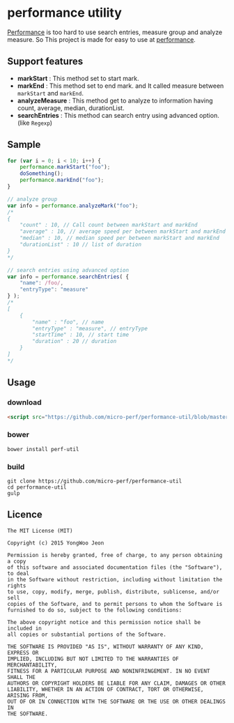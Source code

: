 # performance utility
[Performance](https://github.com/micro-perf/performance-polyfill) is too hard to use search entries, measure group and analyze measure. So This project is made for easy to use at [performance](https://github.com/micro-perf/performance-polyfill). 


## Support features
- **markStart** : This method set to start mark.
- **markEnd** : This method set to end mark. and It called measure between `markStart` and `markEnd`.
- **analyzeMeasure** : This method get to analyze to information having count, average, median, durationList.
- **searchEntries** : This method can search entry using advanced option. (like `Regexp`)

## Sample
```js
for (var i = 0; i < 10; i++) {
	performance.markStart("foo");
	doSomething();
	performance.markEnd("foo");
}

// analyze group
var info = performance.analyzeMark("foo");
/*
{
	"count" : 10, // Call count between markStart and markEnd
	"average" : 10, // average speed per between markStart and markEnd
	"median" : 10, // median speed per between markStart and markEnd
	"durationList" : 10 // list of duration
}
*/

// search entries using advanced option
var info = performance.searchEntries( {
	"name": /foo/,
	"entryType": "measure"
} );
/*
[
	{
		"name" : "foo", // name
		"entryType" : "measure", // entryType
		"startTime" : 10, // start time
		"duration" : 20 // duration
	}
]
*/
```

## Usage

### download
```html
<script src="https://github.com/micro-perf/performance-util/blob/master/perf-util.js"></script>
```
### bower
```
bower install perf-util
```
### build
```
git clone https://github.com/micro-perf/performance-util
cd performance-util
gulp
```

## Licence

```
The MIT License (MIT)

Copyright (c) 2015 YongWoo Jeon

Permission is hereby granted, free of charge, to any person obtaining a copy
of this software and associated documentation files (the "Software"), to deal
in the Software without restriction, including without limitation the rights
to use, copy, modify, merge, publish, distribute, sublicense, and/or sell
copies of the Software, and to permit persons to whom the Software is
furnished to do so, subject to the following conditions:

The above copyright notice and this permission notice shall be included in
all copies or substantial portions of the Software.

THE SOFTWARE IS PROVIDED "AS IS", WITHOUT WARRANTY OF ANY KIND, EXPRESS OR
IMPLIED, INCLUDING BUT NOT LIMITED TO THE WARRANTIES OF MERCHANTABILITY,
FITNESS FOR A PARTICULAR PURPOSE AND NONINFRINGEMENT. IN NO EVENT SHALL THE
AUTHORS OR COPYRIGHT HOLDERS BE LIABLE FOR ANY CLAIM, DAMAGES OR OTHER
LIABILITY, WHETHER IN AN ACTION OF CONTRACT, TORT OR OTHERWISE, ARISING FROM,
OUT OF OR IN CONNECTION WITH THE SOFTWARE OR THE USE OR OTHER DEALINGS IN
THE SOFTWARE.
```
